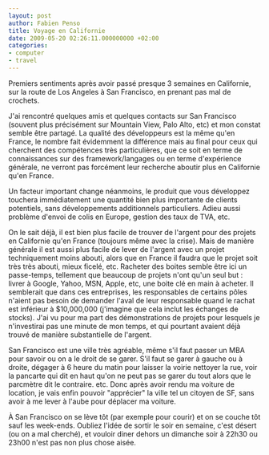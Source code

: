 ```yaml
---
layout: post
author: Fabien Penso
title: Voyage en Californie
date: 2009-05-20 02:26:11.000000000 +02:00
categories:
- computer
- travel
---
```

Premiers sentiments après avoir passé presque 3 semaines en Californie, sur la route de Los Angeles à San Francisco, en prenant pas mal de crochets.

J'ai rencontré quelques amis et quelques contacts sur San Francisco (souvent plus précisément sur Mountain View, Palo Alto, etc) et mon constat semble être partagé. La qualité des développeurs est la même qu'en France, le nombre fait évidemment la différence mais au final pour ceux qui cherchent des compétences très particulières, que ce soit en terme de connaissances sur des framework/langages ou en terme d'expérience générale, ne verront pas forcément leur recherche aboutir plus en Californie qu'en France.

Un facteur important change néanmoins, le produit que vous développez touchera immédiatement une quantité bien plus importante de clients potentiels, sans développements additionnels particuliers. Adieu aussi problème d'envoi de colis en Europe, gestion des taux de TVA, etc.

On le sait déjà, il est bien plus facile de trouver de l'argent pour des projets en Californie qu'en France (toujours même avec la crise). Mais de manière générale il est aussi plus facile de lever de l'argent avec un projet techniquement moins abouti, alors que en France il faudra que le projet soit très très abouti, mieux ficelé, etc. Racheter des boites semble être ici un passe-temps, tellement que beaucoup de projets n'ont qu'un seul but : livrer à Google, Yahoo, MSN, Apple, etc, une boite clé en main à acheter. Il semblerait que dans ces entreprises, les responsables de certains pôles n'aient pas besoin de demander l'aval de leur responsable quand le rachat est inférieur à $10,000,000 (j'imagine que cela inclut les échanges de stocks). J'ai vu pour ma part des démonstrations de projets pour lesquels je n'investirai pas une minute de mon temps, et qui pourtant avaient déjà trouvé de manière substantielle de l'argent.

San Francisco est une ville très agréable, même s'il faut passer un MBA pour savoir ou on a le droit de se garer. S'il faut se garer à gauche ou à droite, dégager à 6 heure du matin pour laisser la voirie nettoyer la rue, voir la pancarte qui dit en haut qu'on ne peut pas se garer du tout alors que le parcmètre dit le contraire. etc. Donc après avoir rendu ma voiture de location, je vais enfin pouvoir "apprécier" la ville tel un citoyen de SF, sans avoir à me lever à l'aube pour déplacer ma voiture.

À San Francisco on se lève tôt (par exemple pour courir) et on se couche tôt sauf les week-ends. Oubliez l'idée de sortir le soir en semaine, c'est désert (ou on a mal cherché), et vouloir diner dehors un dimanche soir à 22h30 ou 23h00 n'est pas non plus chose aisée.
